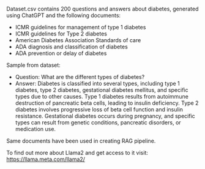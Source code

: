 Dataset.csv contains 200 questions and answers about diabetes, generated using ChatGPT and the following documents:
- ICMR guidelines for management of type 1 diabetes
- ICMR guidelines for Type 2 diabetes
- American Diabetes Association Standards of care
- ADA diagnosis and classification of diabetes
- ADA prevention or delay of diabetes

Sample from dataset:

- Question: What are the different types of diabetes?
- Answer: Diabetes is classified into several types, including type 1 diabetes, type 2 diabetes, gestational diabetes mellitus, and specific types due to other causes. Type 1 diabetes results from autoimmune destruction of pancreatic beta cells, leading to insulin deficiency. Type 2 diabetes involves progressive loss of beta cell function and insulin resistance. Gestational diabetes occurs during pregnancy, and specific types can result from genetic conditions, pancreatic disorders, or medication use.

Same documents have been used in creating RAG pipeline.

To find out more about Llama2 and get access to it visit:
https://llama.meta.com/llama2/
